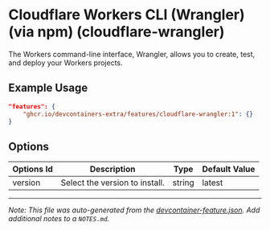 
# Cloudflare Workers CLI (Wrangler) (via npm) (cloudflare-wrangler)

The Workers command-line interface, Wrangler, allows you to create, test, and deploy your Workers projects.

## Example Usage

```json
"features": {
    "ghcr.io/devcontainers-extra/features/cloudflare-wrangler:1": {}
}
```

## Options

| Options Id | Description | Type | Default Value |
|-----|-----|-----|-----|
| version | Select the version to install. | string | latest |



---

_Note: This file was auto-generated from the [devcontainer-feature.json](devcontainer-feature.json).  Add additional notes to a `NOTES.md`._

